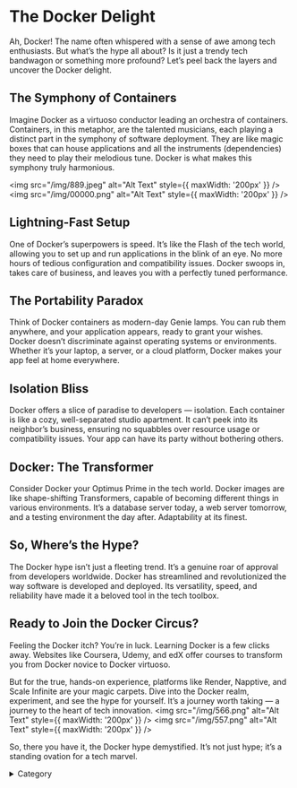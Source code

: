 

# The Docker Delight

Ah, Docker! The name often whispered with a sense of awe among tech enthusiasts. But what’s the hype all about? Is it just a trendy tech bandwagon or something more profound? Let’s peel back the layers and uncover the Docker delight.

## The Symphony of Containers

Imagine Docker as a virtuoso conductor leading an orchestra of containers. Containers, in this metaphor, are the talented musicians, each playing a distinct part in the symphony of software deployment. They are like magic boxes that can house applications and all the instruments (dependencies) they need to play their melodious tune. Docker is what makes this symphony truly harmonious.

<img src="/img/889.jpeg" alt="Alt Text" style={{ maxWidth: '200px' }} />
<img src="/img/00000.png" alt="Alt Text" style={{ maxWidth: '200px' }} />

## Lightning-Fast Setup

One of Docker’s superpowers is speed. It’s like the Flash of the tech world, allowing you to set up and run applications in the blink of an eye. No more hours of tedious configuration and compatibility issues. Docker swoops in, takes care of business, and leaves you with a perfectly tuned performance.

## The Portability Paradox

Think of Docker containers as modern-day Genie lamps. You can rub them anywhere, and your application appears, ready to grant your wishes. Docker doesn’t discriminate against operating systems or environments. Whether it’s your laptop, a server, or a cloud platform, Docker makes your app feel at home everywhere.

## Isolation Bliss

Docker offers a slice of paradise to developers — isolation. Each container is like a cozy, well-separated studio apartment. It can’t peek into its neighbor’s business, ensuring no squabbles over resource usage or compatibility issues. Your app can have its party without bothering others.

## Docker: The Transformer

Consider Docker your Optimus Prime in the tech world. Docker images are like shape-shifting Transformers, capable of becoming different things in various environments. It’s a database server today, a web server tomorrow, and a testing environment the day after. Adaptability at its finest.

## So, Where’s the Hype?

The Docker hype isn’t just a fleeting trend. It’s a genuine roar of approval from developers worldwide. Docker has streamlined and revolutionized the way software is developed and deployed. Its versatility, speed, and reliability have made it a beloved tool in the tech toolbox.

## Ready to Join the Docker Circus?

Feeling the Docker itch? You’re in luck. Learning Docker is a few clicks away. Websites like Coursera, Udemy, and edX offer courses to transform you from Docker novice to Docker virtuoso.

But for the true, hands-on experience, platforms like Render, Napptive, and Scale Infinite are your magic carpets. Dive into the Docker realm, experiment, and see the hype for yourself. It’s a journey worth taking — a journey to the heart of tech innovation.
<img src="/img/566.png" alt="Alt Text" style={{ maxWidth: '200px' }} />
<img src="/img/557.png" alt="Alt Text" style={{ maxWidth: '200px' }} />

So, there you have it, the Docker hype demystified. It’s not just hype; it’s a standing ovation for a tech marvel.

<details>

<summary>Category</summary>

Kubernetes, cloud computing, DevOps, cloud services, hosting platform, container orchestration, cloud infrastructure, cloud deployment, cloud management, cloud technology, cloud solutions&#x20;

</details>

